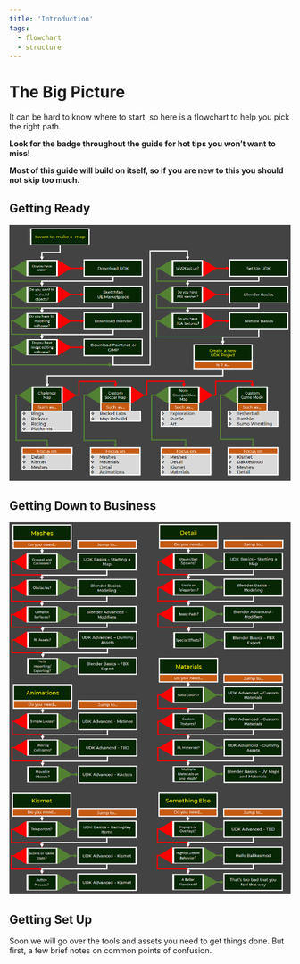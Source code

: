 ```yaml
---
title: 'Introduction'
tags:
  - flowchart
  - structure
---
```


# The Big Picture

It can be hard to know where to start, so here is a flowchart to help you pick the right path. 

**Look for the <Badge text="important" type="tip"/> badge throughout the guide for hot tips you won’t want to miss!**

**Most of this guide will build on itself, so if you are new to this you should not skip too much.**

## Getting Ready <Badge text="important" type="tip"/>

![alt text](../.vuepress/public/images/image66.png)

## Getting Down to Business <Badge text="important" type="tip"/>

![alt text](../.vuepress/public/images/image73.png)

## Getting Set Up <Badge text="important" type="tip"/>

Soon we will go over the tools and assets you need to get things done. But first, a few brief notes on common points of confusion.